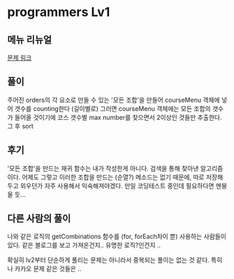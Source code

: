 # programmers Lv1

## 메뉴 리뉴얼

[문제 링크](https://programmers.co.kr/learn/courses/30/lessons/72411)

## 풀이

주어진 orders의 각 요소로 만들 수 있는 '모든 조합'을 만들어 courseMenu 객체에 넣어 갯수를 counting한다 (길이별로)
그러면 courseMenu 객체에는 모든 조합의 갯수가 들어올 것이기에 코스 갯수별 max number를 찾으면서 2이상인 것들만 추출한다. 그 후 sort

## 후기

'모든 조합'을 만드는 재귀 함수는 내가 작성한게 아니다. 검색을 통해 찾아낸 알고리즘이다. 어제도 그렇고 이러한 조합을 만드는 (순열?) 메소드는 없기 때문에, 따로 저장해두고 외우던가 자주 사용해서 익숙해져야겠다. 만일 코딩테스트 중인데 필요하다면 멘붕 올 듯...



## 다른 사람의 풀이

나와 같은 로직의 getCombinations 함수를 (for, forEach차이 뿐) 사용하는 사람들이 있다. 같은 블로그를 보고 가져온건지.. 유명한 로직?인건지 .. 

확실히 lv2부터 단순하게 풀리는 문제는 아니라서 중복되는 풀이는 없는 것 같다. 특히나 카카오 문제 같은 것들은 .. 
